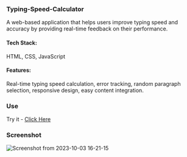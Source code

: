 ### Typing-Speed-Calculator

A web-based application that helps users improve typing speed and accuracy by providing real-time feedback on their performance. 
#### Tech Stack: 
HTML, CSS, JavaScript
#### Features: 
Real-time typing speed calculation, error tracking, random paragraph selection, responsive design, easy content integration.

### Use
Try it - [Click Here](https://nitish312.github.io/Typing-Speed-Calculator/)

### Screenshot
![Screenshot from 2023-10-03 16-21-15](https://github.com/nitish312/Stopwatch-App/assets/94921807/5b94313a-7421-42a6-b234-65357bfec8da)
